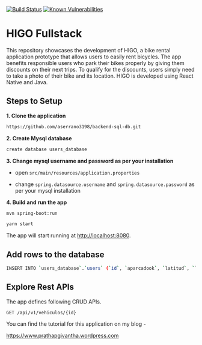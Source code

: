 [![Build Status](https://travis-ci.com/givanthak/spring-boot-rest-api-tutorial.svg?branch=master)](https://travis-ci.com/givanthak/spring-boot-rest-api-tutorial)
[![Known Vulnerabilities](https://snyk.io/test/github/givanthak/spring-boot-rest-api-tutorial/badge.svg)](https://snyk.io/test/github/givanthak/spring-boot-rest-api-tutorial)



# HIGO Fullstack
This repository showcases the development of HIGO, a bike rental application prototype that allows users to easily rent bicycles. The app benefits responsible users who park their bikes properly by giving them discounts on their next trips. To qualify for the discounts, users simply need to take a photo of their bike and its location. HIGO is developed using React Native and Java.
 

## Steps to Setup

**1. Clone the application**

```bash
https://github.com/aserrano3198/backend-sql-db.git
```

**2. Create Mysql database**
```bash
create database users_database
```

**3. Change mysql username and password as per your installation**

+ open `src/main/resources/application.properties`

+ change `spring.datasource.username` and `spring.datasource.password` as per your mysql installation

**4. Build and run the app**

```bash
mvn spring-boot:run

```


```bash
yarn start
```

The app will start running at <http://localhost:8080>.

## Add rows to the database

```bash
INSERT INTO `users_database`.`users` (`id`, `aparcadook`, `latitud`, `libre`, `longitud`, `tipo`) VALUES ('2', 1, '1222', 1, '1222', 'patinete');
```

## Explore Rest APIs

The app defines following CRUD APIs.

    GET /api/v1/vehiculos/{id}

You can find the tutorial for this application on my blog -

<https://www.prathapgivantha.wordpress.com>
